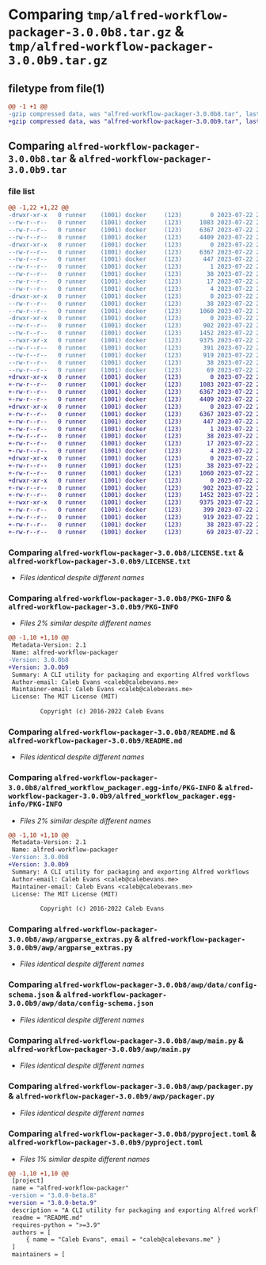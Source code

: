 # Comparing `tmp/alfred-workflow-packager-3.0.0b8.tar.gz` & `tmp/alfred-workflow-packager-3.0.0b9.tar.gz`

## filetype from file(1)

```diff
@@ -1 +1 @@
-gzip compressed data, was "alfred-workflow-packager-3.0.0b8.tar", last modified: Sat Jul 22 20:43:43 2023, max compression
+gzip compressed data, was "alfred-workflow-packager-3.0.0b9.tar", last modified: Sat Jul 22 20:47:48 2023, max compression
```

## Comparing `alfred-workflow-packager-3.0.0b8.tar` & `alfred-workflow-packager-3.0.0b9.tar`

### file list

```diff
@@ -1,22 +1,22 @@
-drwxr-xr-x   0 runner    (1001) docker     (123)        0 2023-07-22 20:43:43.593267 alfred-workflow-packager-3.0.0b8/
--rw-r--r--   0 runner    (1001) docker     (123)     1083 2023-07-22 20:43:22.000000 alfred-workflow-packager-3.0.0b8/LICENSE.txt
--rw-r--r--   0 runner    (1001) docker     (123)     6367 2023-07-22 20:43:43.593267 alfred-workflow-packager-3.0.0b8/PKG-INFO
--rw-r--r--   0 runner    (1001) docker     (123)     4409 2023-07-22 20:43:22.000000 alfred-workflow-packager-3.0.0b8/README.md
-drwxr-xr-x   0 runner    (1001) docker     (123)        0 2023-07-22 20:43:43.593267 alfred-workflow-packager-3.0.0b8/alfred_workflow_packager.egg-info/
--rw-r--r--   0 runner    (1001) docker     (123)     6367 2023-07-22 20:43:43.000000 alfred-workflow-packager-3.0.0b8/alfred_workflow_packager.egg-info/PKG-INFO
--rw-r--r--   0 runner    (1001) docker     (123)      447 2023-07-22 20:43:43.000000 alfred-workflow-packager-3.0.0b8/alfred_workflow_packager.egg-info/SOURCES.txt
--rw-r--r--   0 runner    (1001) docker     (123)        1 2023-07-22 20:43:43.000000 alfred-workflow-packager-3.0.0b8/alfred_workflow_packager.egg-info/dependency_links.txt
--rw-r--r--   0 runner    (1001) docker     (123)       38 2023-07-22 20:43:43.000000 alfred-workflow-packager-3.0.0b8/alfred_workflow_packager.egg-info/entry_points.txt
--rw-r--r--   0 runner    (1001) docker     (123)       17 2023-07-22 20:43:43.000000 alfred-workflow-packager-3.0.0b8/alfred_workflow_packager.egg-info/requires.txt
--rw-r--r--   0 runner    (1001) docker     (123)        4 2023-07-22 20:43:43.000000 alfred-workflow-packager-3.0.0b8/alfred_workflow_packager.egg-info/top_level.txt
-drwxr-xr-x   0 runner    (1001) docker     (123)        0 2023-07-22 20:43:43.593267 alfred-workflow-packager-3.0.0b8/awp/
--rw-r--r--   0 runner    (1001) docker     (123)       38 2023-07-22 20:43:22.000000 alfred-workflow-packager-3.0.0b8/awp/__init__.py
--rw-r--r--   0 runner    (1001) docker     (123)     1060 2023-07-22 20:43:22.000000 alfred-workflow-packager-3.0.0b8/awp/argparse_extras.py
-drwxr-xr-x   0 runner    (1001) docker     (123)        0 2023-07-22 20:43:43.593267 alfred-workflow-packager-3.0.0b8/awp/data/
--rw-r--r--   0 runner    (1001) docker     (123)      902 2023-07-22 20:43:22.000000 alfred-workflow-packager-3.0.0b8/awp/data/config-schema.json
--rw-r--r--   0 runner    (1001) docker     (123)     1452 2023-07-22 20:43:22.000000 alfred-workflow-packager-3.0.0b8/awp/main.py
--rwxr-xr-x   0 runner    (1001) docker     (123)     9375 2023-07-22 20:43:22.000000 alfred-workflow-packager-3.0.0b8/awp/packager.py
--rw-r--r--   0 runner    (1001) docker     (123)      391 2023-07-22 20:43:22.000000 alfred-workflow-packager-3.0.0b8/awp/validator.py
--rw-r--r--   0 runner    (1001) docker     (123)      919 2023-07-22 20:43:22.000000 alfred-workflow-packager-3.0.0b8/pyproject.toml
--rw-r--r--   0 runner    (1001) docker     (123)       38 2023-07-22 20:43:43.593267 alfred-workflow-packager-3.0.0b8/setup.cfg
--rw-r--r--   0 runner    (1001) docker     (123)       69 2023-07-22 20:43:22.000000 alfred-workflow-packager-3.0.0b8/setup.py
+drwxr-xr-x   0 runner    (1001) docker     (123)        0 2023-07-22 20:47:48.322003 alfred-workflow-packager-3.0.0b9/
+-rw-r--r--   0 runner    (1001) docker     (123)     1083 2023-07-22 20:47:32.000000 alfred-workflow-packager-3.0.0b9/LICENSE.txt
+-rw-r--r--   0 runner    (1001) docker     (123)     6367 2023-07-22 20:47:48.322003 alfred-workflow-packager-3.0.0b9/PKG-INFO
+-rw-r--r--   0 runner    (1001) docker     (123)     4409 2023-07-22 20:47:32.000000 alfred-workflow-packager-3.0.0b9/README.md
+drwxr-xr-x   0 runner    (1001) docker     (123)        0 2023-07-22 20:47:48.322003 alfred-workflow-packager-3.0.0b9/alfred_workflow_packager.egg-info/
+-rw-r--r--   0 runner    (1001) docker     (123)     6367 2023-07-22 20:47:48.000000 alfred-workflow-packager-3.0.0b9/alfred_workflow_packager.egg-info/PKG-INFO
+-rw-r--r--   0 runner    (1001) docker     (123)      447 2023-07-22 20:47:48.000000 alfred-workflow-packager-3.0.0b9/alfred_workflow_packager.egg-info/SOURCES.txt
+-rw-r--r--   0 runner    (1001) docker     (123)        1 2023-07-22 20:47:48.000000 alfred-workflow-packager-3.0.0b9/alfred_workflow_packager.egg-info/dependency_links.txt
+-rw-r--r--   0 runner    (1001) docker     (123)       38 2023-07-22 20:47:48.000000 alfred-workflow-packager-3.0.0b9/alfred_workflow_packager.egg-info/entry_points.txt
+-rw-r--r--   0 runner    (1001) docker     (123)       17 2023-07-22 20:47:48.000000 alfred-workflow-packager-3.0.0b9/alfred_workflow_packager.egg-info/requires.txt
+-rw-r--r--   0 runner    (1001) docker     (123)        4 2023-07-22 20:47:48.000000 alfred-workflow-packager-3.0.0b9/alfred_workflow_packager.egg-info/top_level.txt
+drwxr-xr-x   0 runner    (1001) docker     (123)        0 2023-07-22 20:47:48.322003 alfred-workflow-packager-3.0.0b9/awp/
+-rw-r--r--   0 runner    (1001) docker     (123)       38 2023-07-22 20:47:32.000000 alfred-workflow-packager-3.0.0b9/awp/__init__.py
+-rw-r--r--   0 runner    (1001) docker     (123)     1060 2023-07-22 20:47:32.000000 alfred-workflow-packager-3.0.0b9/awp/argparse_extras.py
+drwxr-xr-x   0 runner    (1001) docker     (123)        0 2023-07-22 20:47:48.322003 alfred-workflow-packager-3.0.0b9/awp/data/
+-rw-r--r--   0 runner    (1001) docker     (123)      902 2023-07-22 20:47:32.000000 alfred-workflow-packager-3.0.0b9/awp/data/config-schema.json
+-rw-r--r--   0 runner    (1001) docker     (123)     1452 2023-07-22 20:47:32.000000 alfred-workflow-packager-3.0.0b9/awp/main.py
+-rwxr-xr-x   0 runner    (1001) docker     (123)     9375 2023-07-22 20:47:32.000000 alfred-workflow-packager-3.0.0b9/awp/packager.py
+-rw-r--r--   0 runner    (1001) docker     (123)      399 2023-07-22 20:47:32.000000 alfred-workflow-packager-3.0.0b9/awp/validator.py
+-rw-r--r--   0 runner    (1001) docker     (123)      919 2023-07-22 20:47:32.000000 alfred-workflow-packager-3.0.0b9/pyproject.toml
+-rw-r--r--   0 runner    (1001) docker     (123)       38 2023-07-22 20:47:48.322003 alfred-workflow-packager-3.0.0b9/setup.cfg
+-rw-r--r--   0 runner    (1001) docker     (123)       69 2023-07-22 20:47:32.000000 alfred-workflow-packager-3.0.0b9/setup.py
```

### Comparing `alfred-workflow-packager-3.0.0b8/LICENSE.txt` & `alfred-workflow-packager-3.0.0b9/LICENSE.txt`

 * *Files identical despite different names*

### Comparing `alfred-workflow-packager-3.0.0b8/PKG-INFO` & `alfred-workflow-packager-3.0.0b9/PKG-INFO`

 * *Files 2% similar despite different names*

```diff
@@ -1,10 +1,10 @@
 Metadata-Version: 2.1
 Name: alfred-workflow-packager
-Version: 3.0.0b8
+Version: 3.0.0b9
 Summary: A CLI utility for packaging and exporting Alfred workflows
 Author-email: Caleb Evans <caleb@calebevans.me>
 Maintainer-email: Caleb Evans <caleb@calebevans.me>
 License: The MIT License (MIT)
         
         Copyright (c) 2016-2022 Caleb Evans
```

### Comparing `alfred-workflow-packager-3.0.0b8/README.md` & `alfred-workflow-packager-3.0.0b9/README.md`

 * *Files identical despite different names*

### Comparing `alfred-workflow-packager-3.0.0b8/alfred_workflow_packager.egg-info/PKG-INFO` & `alfred-workflow-packager-3.0.0b9/alfred_workflow_packager.egg-info/PKG-INFO`

 * *Files 2% similar despite different names*

```diff
@@ -1,10 +1,10 @@
 Metadata-Version: 2.1
 Name: alfred-workflow-packager
-Version: 3.0.0b8
+Version: 3.0.0b9
 Summary: A CLI utility for packaging and exporting Alfred workflows
 Author-email: Caleb Evans <caleb@calebevans.me>
 Maintainer-email: Caleb Evans <caleb@calebevans.me>
 License: The MIT License (MIT)
         
         Copyright (c) 2016-2022 Caleb Evans
```

### Comparing `alfred-workflow-packager-3.0.0b8/awp/argparse_extras.py` & `alfred-workflow-packager-3.0.0b9/awp/argparse_extras.py`

 * *Files identical despite different names*

### Comparing `alfred-workflow-packager-3.0.0b8/awp/data/config-schema.json` & `alfred-workflow-packager-3.0.0b9/awp/data/config-schema.json`

 * *Files identical despite different names*

### Comparing `alfred-workflow-packager-3.0.0b8/awp/main.py` & `alfred-workflow-packager-3.0.0b9/awp/main.py`

 * *Files identical despite different names*

### Comparing `alfred-workflow-packager-3.0.0b8/awp/packager.py` & `alfred-workflow-packager-3.0.0b9/awp/packager.py`

 * *Files identical despite different names*

### Comparing `alfred-workflow-packager-3.0.0b8/pyproject.toml` & `alfred-workflow-packager-3.0.0b9/pyproject.toml`

 * *Files 1% similar despite different names*

```diff
@@ -1,10 +1,10 @@
 [project]
 name = "alfred-workflow-packager"
-version = "3.0.0-beta.8"
+version = "3.0.0-beta.9"
 description = "A CLI utility for packaging and exporting Alfred workflows"
 readme = "README.md"
 requires-python = ">=3.9"
 authors = [
     { name = "Caleb Evans", email = "caleb@calebevans.me" }
 ]
 maintainers = [
```

